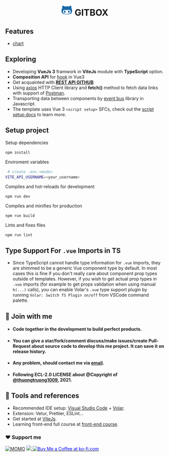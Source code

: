 <h1 align="center">
    <img src="./public/favicon.svg"/>
    GITBOX
</h1>

## Features
+ [chart](https://vuejsprojects.com/vue-morris)

## Exploring
+ Developing **VueJs 3** framwork in **ViteJs** module with **TypeScript** option.
+ **Composition API** for [hook](https://vuejs.org/guide/essentials/lifecycle.html) in Vue3
+ Get acquainted with **[REST API GITHUB](https://docs.github.com/en/rest)**
+ Using [axios](https://www.npmjs.com) HTTP Client library and **fetch()** method to fetch data links with support of [Postman](https://www.postman.com).
+ Transporting data between components by [event bus](https://v3.vuejs.org/guide/migration/events-api.html#overview)  library in Javascript.
+ The template uses Vue 3 `<script setup>` SFCs, check out the [script setup docs](https://v3.vuejs.org/api/sfc-script-setup.html#sfc-script-setup) to learn more.

## Setup project

Setup dependencies
```script
npm install
```
Enviroment variables
```bash
 # create .env.<mode>
VITE_API_USERNAME=<your_username>
```
Compiles and hot-reloads for development
```script
npm run dev
```
Compiles and minifies for production
```script
npm run build
```
Lints and fixes files
```script
npm run lint
```

## Type Support For `.vue` Imports in TS

* Since TypeScript cannot handle type information for `.vue` imports, they are shimmed to be a generic Vue component type by default. In most cases this is fine if you don't really care about component prop types outside of templates. However, if you wish to get actual prop types in `.vue` imports (for example to get props validation when using manual `h(...)` calls), you can enable Volar's `.vue` type support plugin by running `Volar: Switch TS Plugin on/off` from VSCode command palette.

## 🤝 Join with me
+ #### Code together in the development to build perfect products.
+ #### You can give a **star**/**fork**/**comment discuss**/**make issues**/**create Pull-Request** about source code to develop this me project. It can save it on release history.
+ #### Any problem, should contact me via [email](mailto:ititiu19228@student.hcmiu.edu.vn).
+ #### Following **ECL-2.0 LICENSE** about @Copyright of [@thuongtruong1009](https://github.com/thuongtruong1009), 2021.

## 🔧 Tools and references
+ Recommended IDE setup: [Visual Studio Code](https://code.visualstudio.com/) + [Volar](https://marketplace.visualstudio.com/items?itemName=johnsoncodehk.volar).
+ Extension: Vetur, Prettier, ESLint...
+ Get started at [ViteJs](https://vitejs.dev/).
+ Learning front-end full course at [front-end course](https://github.com/thuongtruong1009/fontend-master).

### ❤️ Support me
[![MOMO](https://img.shields.io/badge/-MOMO-red?style=for-the-badge&labelColor=pink&logo=MOMO&logoColor=black)](https://nhantien.momo.vn/0917085937)
<a href="https://www.paypal.me/thuongtruong1009">
  <img height="25" marginTop="10" src="https://quyetdao.com/wp-content/uploads/2019/04/paypal-logo.png">
</a>
<a href='https://ko-fi.com/thuongtruong1009' target='_blank'><img height='25' style='border:0px;height:28px;color:blue' src='https://az743702.vo.msecnd.net/cdn/kofi3.png?v=0' border='0' alt='Buy Me a Coffee at ko-fi.com' />